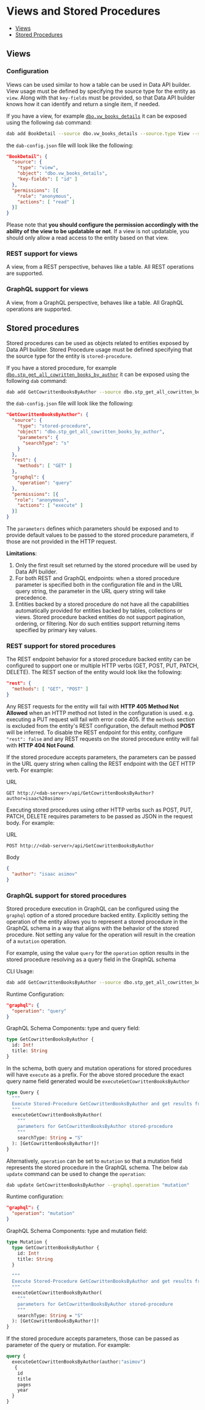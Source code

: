 # Views and Stored Procedures

- [Views](#views)
- [Stored Procedures](#stored-procedures)

## Views

### Configuration

Views can be used similar to how a table can be used in Data API builder. View usage must be defined by specifying the source type for the entity as `view`. Along with that `key-fields` must be provided, so that Data API builder knows how it can identify and return a single item, if needed.

If you have a view, for example [`dbo.vw_books_details`](../samples/getting-started/azure-sql-db/library.azure-sql.sql#L112) it can be exposed using the following `dab` command:

```sh
dab add BookDetail --source dbo.vw_books_details --source.type View --source.key-fields "id" --permissions "anonymous:read"
```

the `dab-config.json` file will look like the following:

```json
"BookDetail": {
  "source": {
    "type": "view",
    "object": "dbo.vw_books_details",
    "key-fields": [ "id" ]
  },
  "permissions": [{
    "role": "anonymous",
    "actions": [ "read" ]
  }]
}
```

Please note that **you should configure the permission accordingly with the ability of the view to be updatable or not**. If a view is not updatable, you should only allow a read access to the entity based on that view.

### REST support for views

A view, from a REST perspective, behaves like a table. All REST operations are supported.

### GraphQL support for views

A view, from a GraphQL perspective, behaves like a table. All GraphQL operations are supported.

## Stored procedures

Stored procedures can be used as objects related to entities exposed by Data API builder. Stored Procedure usage must be defined specifying that the source type for the entity is `stored-procedure`.

If you have a stored procedure, for example [`dbo.stp_get_all_cowritten_books_by_author`](../samples/getting-started/azure-sql-db/library.azure-sql.sql#L138) it can be exposed using the following `dab` command:

```sh
dab add GetCowrittenBooksByAuthor --source dbo.stp_get_all_cowritten_books_by_author --source.type "stored-procedure" source.params "searchType:s" --permissions "anonymous:execute" --rest.methods "get" --graphql.operation "query"
```

the `dab-config.json` file will look like the following:

```json
"GetCowrittenBooksByAuthor": {
  "source": {
    "type": "stored-procedure",
    "object": "dbo.stp_get_all_cowritten_books_by_author",
    "parameters": {
      "searchType": "s"
    }
  },
  "rest": {
    "methods": [ "GET" ]
  },
  "graphql": {
    "operation": "query"
  },
  "permissions": [{
   "role": "anonymous",
    "actions": [ "execute" ]
  }]
}
```

The `parameters` defines which parameters should be exposed and to provide default values to be passed to the stored procedure parameters, if those are not provided in the HTTP request.

**Limitations**:

1. Only the first result set returned by the stored procedure will be used by Data API builder.
2. For both REST and GraphQL endpoints: when a stored procedure parameter is specified both in the configuration file and in the URL query string, the parameter in the URL query string will take precedence.
3. Entities backed by a stored procedure do not have all the capabilities automatically provided for entities backed by tables, collections or views. Stored procedure backed entities do not support pagination, ordering, or filtering. Nor do such entities support returning items specified by primary key values.

### REST support for stored procedures

The REST endpoint behavior for a stored procedure backed entity can be configured to support one or multiple HTTP verbs (GET, POST, PUT, PATCH, DELETE). The REST section of the entity would look like the following:

```json
"rest": {
  "methods": [ "GET", "POST" ]
}
```

Any REST requests for the entity will fail with **HTTP 405 Method Not Allowed** when an HTTP method not listed in the configuration is used. e.g. executing a PUT request will fail with error code 405.
If the `methods` section is excluded from the entity's REST configuration, the default method **POST** will be inferred. To disable the REST endpoint for this entity, configure `"rest": false` and any REST requests on the stored procedure entity will fail with **HTTP 404 Not Found**.

If the stored procedure accepts parameters, the parameters can be passed in the URL query string when calling the REST endpoint with the GET HTTP verb. For example:

URL

```text
GET http://<dab-server>/api/GetCowrittenBooksByAuthor?author=isaac%20asimov
```

Executing stored procedures using other HTTP verbs such as POST, PUT, PATCH, DELETE requires parameters to be passed as JSON in the request body. For example:

URL

```text
POST http://<dab-server>/api/GetCowrittenBooksByAuthor
```

Body

```json
{
  "author": "isaac asimov"
}
```

### GraphQL support for stored procedures

Stored procedure execution in GraphQL can be configured using the `graphql` option of a stored procedure backed entity. Explicitly setting the operation of the entity allows you to represent a stored procedure in the GraphQL schema in a way that aligns with the behavior of the stored procedure.
Not setting any value for the operation will result in the creation of a `mutation` operation.

For example, using the value `query` for the `operation` option results in the stored procedure resolving as a query field in the GraphQL schema

CLI Usage:

```sh
dab add GetCowrittenBooksByAuthor --source dbo.stp_get_all_cowritten_books_by_author --source.type "stored-procedure" --source.params "searchType:s" --permissions "anonymous:execute" --rest.methods "GET" --graphql.operation "query"
```

Runtime Configuration:

```json
"graphql": {
  "operation": "query"
}
```

GraphQL Schema Components: type and query field:

```graphql
type GetCowrittenBooksByAuthor {
  id: Int!
  title: String
}
```

In the schema, both query and mutation operations for stored procedures will have `execute` as a prefix. For the above stored procedure the exact query name field generated would be `executeGetCowrittenBooksByAuthor`

```graphql
type Query {
  """
  Execute Stored-Procedure GetCowrittenBooksByAuthor and get results from the database
  """
  executeGetCowrittenBooksByAuthor(
    """
    parameters for GetCowrittenBooksByAuthor stored-procedure
    """
    searchType: String = "S"
  ): [GetCowrittenBooksByAuthor!]!
}
```

Alternatively, `operation` can be set to `mutation` so that a mutation field represents the stored procedure in the GraphQL schema. The below `dab update` command can be used to change the `operation`:

```sh
dab update GetCowrittenBooksByAuthor --graphql.operation "mutation"
```

Runtime configuration:

```json
"graphql": {
  "operation": "mutation"
}
```

GraphQL Schema Components: type and mutation field:

```graphql
type Mutation {
  type GetCowrittenBooksByAuthor {
    id: Int!
    title: String
  }

  """
  Execute Stored-Procedure GetCowrittenBooksByAuthor and get results from the database
  """
  executeGetCowrittenBooksByAuthor(
    """
    parameters for GetCowrittenBooksByAuthor stored-procedure
    """
    searchType: String = "S"
  ): [GetCowrittenBooksByAuthor!]!
}
```

If the stored procedure accepts parameters, those can be passed as parameter of the query or mutation. For example:

```graphql
query {
  executeGetCowrittenBooksByAuthor(author:"asimov")
   {
    id
    title
    pages
    year
  }
}
```
